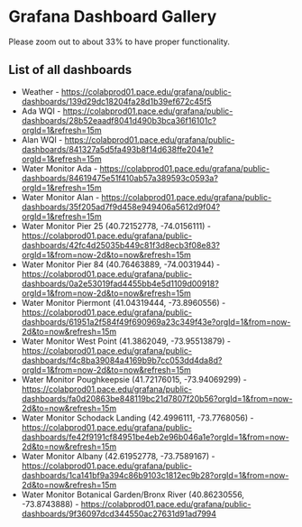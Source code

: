 # Grafana Dashboard Gallery

Please zoom out to about 33% to have proper functionality.

## List of all dashboards
- Weather - https://colabprod01.pace.edu/grafana/public-dashboards/139d29dc18204fa28d1b39ef672c45f5
- Ada WQI - https://colabprod01.pace.edu/grafana/public-dashboards/28b52eaadf8041d490b3bca36f16101c?orgId=1&refresh=15m
- Alan WQI - https://colabprod01.pace.edu/grafana/public-dashboards/841327a5d5fa493b8f14d638ffe2041e?orgId=1&refresh=15m
- Water Monitor Ada - https://colabprod01.pace.edu/grafana/public-dashboards/84619475e51f410ab57a389593c0593a?orgId=1&refresh=15m
- Water Monitor Alan - https://colabprod01.pace.edu/grafana/public-dashboards/35f205ad7f9d458e949406a5612d9f04?orgId=1&refresh=15m
- Water Monitor Pier 25 (40.72152778, -74.0156111) - https://colabprod01.pace.edu/grafana/public-dashboards/42fc4d25035b449c81f3d8ecb3f08e83?orgId=1&from=now-2d&to=now&refresh=15m
- Water Monitor Pier 84 (40.76463889, -74.0031944) - https://colabprod01.pace.edu/grafana/public-dashboards/0a2e53019fad4455bb4e5d1109d00918?orgId=1&from=now-2d&to=now&refresh=15m
- Water Monitor Piermont (41.04319444, -73.8960556) - https://colabprod01.pace.edu/grafana/public-dashboards/61951a2f584f49f690969a23c349f43e?orgId=1&from=now-2d&to=now&refresh=15m
- Water Monitor West Point (41.3862049, -73.95513879) - https://colabprod01.pace.edu/grafana/public-dashboards/f4c8ba39084a4169b9b7cc053dd4da8d?orgId=1&from=now-2d&to=now&refresh=15m
- Water Monitor Poughkeepsie (41.72176015, -73.94069299) - https://colabprod01.pace.edu/grafana/public-dashboards/fa0d20863be848119bc21d7807f20b56?orgId=1&from=now-2d&to=now&refresh=15m
- Water Monitor Schodack Landing (42.4996111, -73.7768056) - https://colabprod01.pace.edu/grafana/public-dashboards/fe42f9191cf84951be4eb2e96b046a1e?orgId=1&from=now-2d&to=now&refresh=15m
- Water Monitor Albany (42.61952778, -73.7589167) - https://colabprod01.pace.edu/grafana/public-dashboards/1ca141bf9a394c86b9103c1812ec9b28?orgId=1&from=now-2d&to=now&refresh=15m
- Water Monitor Botanical Garden/Bronx River (40.86230556, -73.8743888) - https://colabprod01.pace.edu/grafana/public-dashboards/9f36097dcd344550ac27631d91ad7994